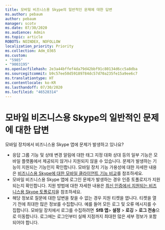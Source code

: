 ```yaml
---
title: 모바일 비즈니스용 Skype의 일반적인 문제에 대한 답변
ms.author: pebaum
author: pebaum
manager: scotv
ms.date: 07/30/2020
ms.audience: Admin
ms.topic: article
ROBOTS: NOINDEX, NOFOLLOW
localization_priority: Priority
ms.collection: Adm_O365
ms.custom:
- "5985"
- "9003195"
ms.openlocfilehash: 2e3a44bffef4da79d42bbf91c80134d6cc5a8dba
ms.sourcegitcommit: b9c57ee50d59189784dc57d70a235fe15a9ee6c7
ms.translationtype: HT
ms.contentlocale: ko-KR
ms.lasthandoff: 07/30/2020
ms.locfileid: "46528314"
---
```

# <a name="answers-to-common-issues-with-skype-for-business-for-mobile"></a>모바일 비즈니스용 Skype의 일반적인 문제에 대한 답변

모바일 장치에서 비즈니스용 Skype 앱에 문제가 발생하고 있나요?

- 응답 그룹 기능 및 상태 변경 알림에 대한 태그 지정 대화 상대 등의 일부 기능은 모바일 플랫폼에서 제공되지 않거나 지원되지 않을 수 있습니다. 문제가 발생하는 기능이 지원되는 기능인지 확인합니다. 모바일 장치 기능 가용성에 대한 자세한 내용은 [비즈니스용 Skype에 대한 모바일 클라이언트 기능 비교](https://technet.microsoft.com/library/Dn951412.aspx)를 참조하세요.
- 모바일 비즈니스용 Skype 앱에 로그인 문제가 발생하는 경우 인증 토폴로지가 지원되는지 확인합니다. 지원 방법에 대한 자세한 내용은 [최신 인증에서 지원되는 비즈니스용 Skype 토폴로지](https://docs.microsoft.com/skypeforbusiness/plan-your-deployment/modern-authentication/topologies-supported)을 참조하세요.  
- 해당 정보로 질문에 대한 답변을 찾을 수 없는 경우 지원 티켓을 엽니다. 티켓을 열기 전에 최대한 많은 정보를 수집합니다. 예를 들어 모든 로그 및 오류 메시지를 수집합니다. 모바일 장치에서 로그를 수집하려면  **SfB 앱**>  **설정** >  **로깅** >  **로그 전송**으로 이동합니다. 로그에는 로그인부터 실패 지점까지 최대한 많은 세부 정보가 포함되어야 합니다.
